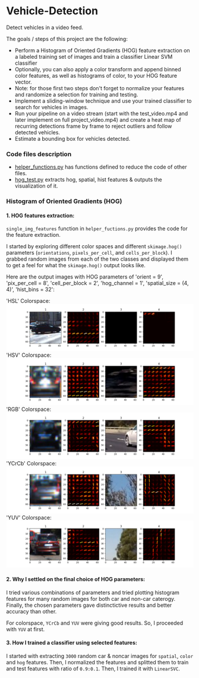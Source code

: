 [//]: # (Image References)
[hog_HLS]: ./output_images/hog_HLS.png
[hog_HSV]: ./output_images/hog_HSV.png
[hog_RGB]: ./output_images/hog_RGB.png
[hog_YCrCb]: ./output_images/hog_YCrCb.png
[hog_YUV]: ./output_images/hog_YUV.png

# Vehicle-Detection
Detect vehicles in a video feed.

The goals / steps of this project are the following:

* Perform a Histogram of Oriented Gradients (HOG) feature extraction on a labeled training set of images and train a classifier Linear SVM classifier
* Optionally, you can also apply a color transform and append binned color features, as well as histograms of color, to your HOG feature vector. 
* Note: for those first two steps don't forget to normalize your features and randomize a selection for training and testing.
* Implement a sliding-window technique and use your trained classifier to search for vehicles in images.
* Run your pipeline on a video stream (start with the test_video.mp4 and later implement on full project_video.mp4) and create a heat map of recurring detections frame by frame to reject outliers and follow detected vehicles.
* Estimate a bounding box for vehicles detected.

### Code files description

* [helper_functions.py](helper_functions.py) has functions defined to reduce the code of other files.
* [hog_test.py](hog_test.py) extracts hog, spatial, hist features & outputs the visualization of it.

### Histogram of Oriented Gradients (HOG)

#### 1. HOG features extraction:

`single_img_features` function in `helper_fuctions.py` provides the code for the feature extraction.

I started by exploring different color spaces and different `skimage.hog()` parameters (`orientations`, `pixels_per_cell`, and `cells_per_block`).  I grabbed random images from each of the two classes and displayed them to get a feel for what the `skimage.hog()` output looks like.

Here are the output images with HOG parameters of 'orient = 9', 'pix_per_cell = 8', 'cell_per_block = 2', 'hog_channel = 1', 'spatial_size = (4, 4)', 'hist_bins = 32':

'HSL' Colorspace:
![HOG Image][hog_HLS]
'HSV' Colorspace:
![HOG Image][hog_HSV]
'RGB' Colorspace:
![HOG Image][hog_RGB]
'YCrCb' Colorspace:
![HOG Image][hog_YCrCb]
'YUV' Colorspace:
![HOG Image][hog_YUV]

#### 2. Why I settled on the final choice of HOG parameters:

I tried various combinations of parameters and tried plotting histogram features for many random images for both car and non-car caterogy. Finally, the chosen parameters gave distinctictive results and better accuracy than other.

For colorspace, `YCrCb` and `YUV` were giving good results. So, I proceeded with `YUV` at first.

#### 3. How I trained a classifier using selected features:

I started with extracting `3000` random car & noncar images for `spatial`, `color` and `hog` features. Then, I normalized the features and splitted them to train and test features with ratio of `0.9:0.1`. Then, I trained it with `LinearSVC`.

